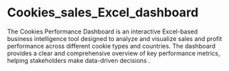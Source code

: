 # Cookies_sales_Excel_dashboard
The Cookies Performance Dashboard is an interactive Excel-based business intelligence tool designed to analyze and visualize sales and profit performance across different cookie types and countries. The dashboard provides a clear and comprehensive overview of key performance metrics, helping stakeholders make data-driven decisions .
